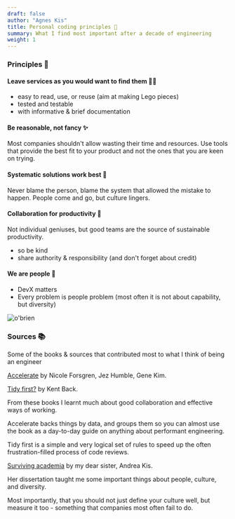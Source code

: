 ```yaml
---
draft: false
author: "Agnes Kis"
title: Personal coding principles 🤝
summary: What I find most important after a decade of engineering
weight: 1
---
```


### Principles 🌈

#### Leave services as you would want to find them 👍🏻

- easy to read, use, or reuse (aim at making Lego pieces)
- tested and testable
- with informative & brief documentation

#### Be reasonable, not fancy ✨

Most companies shouldn't allow wasting their time and resources.
Use tools that provide the best fit to your product and not the ones that you are keen on trying.

#### Systematic solutions work best 🔧

Never blame the person, blame the system that allowed the mistake to happen.
People come and go, but culture lingers.

#### Collaboration for productivity 🤝

Not individual geniuses, but good teams are the source of sustainable productivity.

- so be kind
- share authority & responsibility (and don't forget about credit)

#### We are people 🌈

- DevX matters
- Every problem is people problem (most often it is not about capability, but diversity)

![o'brien](/images/obrien.gif)

### Sources 📚

Some of the books & sources that contributed most to what I think of being an engineer

[Accelerate](https://www.goodreads.com/book/show/35747076-accelerate) by Nicole Forsgren, Jez Humble, Gene Kim.

[Tidy first?](https://www.goodreads.com/book/show/218715649-tidy-first) by Kent Back.

From these books I learnt much about good collaboration and effective ways of working.

Accelerate backs things by data, and groups them so you can almost use the book as a day-to-day guide on anything about performant engineering.

Tidy first is a simple and very logical set of rules to speed up the often frustration-filled process of code reviews.

[Surviving academia](https://www.goodreads.com/book/show/225242569-surviving-academia---studies-on-the-sustainability-of-science-and-academ) by my dear sister, Andrea Kis.

Her dissertation taught me some important things about people, culture, and diversity.

Most importantly, that you should not just define your culture well, but measure it too - something that companies most often fail to do.
